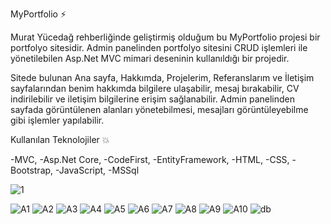 MyPortfolio ⚡

Murat Yücedağ rehberliğinde geliştirmiş olduğum bu MyPortfolio projesi bir portfolyo sitesidir. Admin panelinden portfolyo sitesini CRUD işlemleri ile yönetilebilen Asp.Net MVC mimari deseninin kullanıldığı bir projedir.

Sitede bulunan Ana sayfa, Hakkımda, Projelerim, Referanslarım ve İletişim sayfalarından benim hakkımda bilgilere ulaşabilir, mesaj bırakabilir, CV indirilebilir ve iletişim bilgilerine erişim sağlanabilir. Admin panelinden sayfada görüntülenen alanları yönetebilmesi, mesajları görüntüleyebilme gibi işlemler yapılabilir. 

Kullanılan Teknolojiler 💥

-MVC,
-Asp.Net Core,
-CodeFirst,
-EntityFramework,
-HTML,
-CSS,
-Bootstrap,
-JavaScript,
-MSSql


![1](https://github.com/user-attachments/assets/019a9c0d-6bf5-4a66-a45b-27d01cbbf11f)

![A1](https://github.com/user-attachments/assets/4cd83e2e-cbd2-4fe7-a3f7-be522b18a617)
![A2](https://github.com/user-attachments/assets/4e9c8c30-30b9-4fda-959d-343b5bdc1187)
![A3](https://github.com/user-attachments/assets/a2c5d677-fc3d-406b-8077-e4a3292c16c2)
![A4](https://github.com/user-attachments/assets/c46c2975-3581-40ae-8168-0ef77ada19c0)
![A5](https://github.com/user-attachments/assets/02b9b96a-111d-412f-84b1-5b204e1684b4)
![A6](https://github.com/user-attachments/assets/a3f79c74-de9a-4cc3-9da4-fd18067590e3)
![A7](https://github.com/user-attachments/assets/07837c2c-8154-46b9-92f9-3fbb59441cd6)
![A8](https://github.com/user-attachments/assets/907dbeae-0c47-445e-951e-acaba96df583)
![A9](https://github.com/user-attachments/assets/8c82eb74-a88d-47ab-969f-cf91d846f0d6)
![A10](https://github.com/user-attachments/assets/07b92c59-b2db-4afe-b87f-db12a0920abe)
![db](https://github.com/user-attachments/assets/f49a07d9-d8db-4b57-ba80-1836fb59dede)
